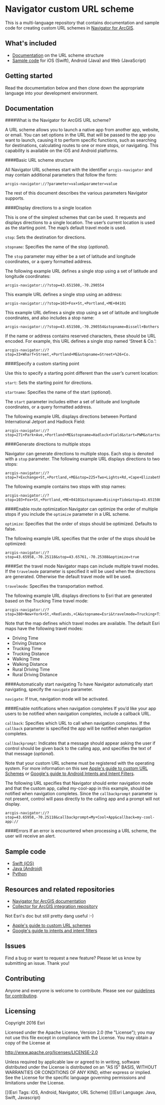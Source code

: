 # Navigator custom URL scheme

This is a multi-language repository that contains documentation and sample code for creating custom URL schemes in [Navigator for ArcGIS](http://doc.arcgis.com/en/navigator/).

## What's included

* [Documentation](#documentation) on the URL scheme structure
* [Sample code](#sample) for iOS (Swift), Android (Java) and Web (JavaScript)

## Getting started

Read the documentation below and then clone down the appropriate language into your development environment.

## Documentation<a name="documentation"></a>

####What is the Navigator for ArcGIS URL scheme?

A URL scheme allows you to launch a native app from another app, website, or email. You can set options in the URL that will be passed to the app you want to launch, causing it to perform specific functions, such as searching for destinations, calculating routes to one or more stops, or navigating. This capability is available on the iOS and Android platforms.

####Basic URL scheme structure

All Navigator URL schemes start with the identifier `arcgis-navigator` and may contain additional parameters that follow the form:

`
arcgis-navigator://?parameter=value&parameter=value
`

The rest of this document describes the various parameters Navigator supports.

####Display directions to a single location

This is one of the simplest schemes that can be used. It requests and displays directions to a single location. The user’s current location is used as the starting point. The map’s default travel mode is used. 

`stop`: Sets the destination for directions. 

`stopname`: Specifies the name of the stop (*optional*).

The `stop` parameter may either be a set of latitude and longitude coordinates, or a query formatted address. 

The following example URL defines a single stop using a set of latitude and longitude coordinates:

```
arcgis-navigator://?stop=43.651508,-70.290554
```

This example URL defines a single stop using an address: 

```
arcgis-navigator://?stop=103+Fox+St,+Portland,+ME+04101
```

This example URL defines a single stop using a set of latitude and longitude coordinates, and also includes a stop name:

```
arcgis-navigator://?stop=43.651508,-70.290554&stopname=Bissell+Bothers
```

If the name or address contains reserved characters, these should be URL encoded. For example, this URL defines a single stop named ‘Street & Co.’:

```
arcgis-navigator://?stop=33+Wharf+Street,+Portland+ME&stopname=Street+%26+Co.
```

####Specify a custom starting point

Use this to specify a starting point different than the user’s current location:

`start`: Sets the starting point for directions.

`startname`: Specifies the name of the start (*optional*).

The `start` parameter includes either a set of latitude and longitude coordinates, or a query formatted address.

The following example URL displays directions between Portland International Jetport and Hadlock Field:

```
arcgis-navigator://?stop=271+Park+Ave,+Portland+ME&stopname=Hadlock+Field&start=PWM&startname=Portland+International+Jetport
```

####Generate directions to multiple stops

Navigator can generate directions to multiple stops. Each stop is denoted with a `stop` parameter. The following example URL displays directions to two stops:

```
arcgis-navigator://?stop=7+Exchange+St,+Portland,+ME&stop=225+Two+Lights+Rd,+Cape+Elizabeth,+ME
```

The following example contains two stops with stop names:

```
arcgis-navigator://?stop=103+Fox+St,+Portland,+ME+04101&stopname=Rising+Tide&stop=43.651508,-70.290554&stopname=Bissell+Bothers
```
####Enable route optimization 
Navigator can optimize the order of multiple stops if you include the `optimize` parameter in a URL scheme.

`optimize`: Specifies that the order of stops should be optimized. Defaults to false.

The following example URL specifies that the order of the stops should be optimized:

```
arcgis-navigator://?stop=43.65958,-70.25118&stop=43.65761,-70.25388&optimize=true
```

####Set the travel mode
Navigator maps can include multiple travel modes. If the `travelmode` parameter is specified it will be used when the directions are generated. Otherwise the default travel mode will be used.

`travelmode`: Specifies the transportation method.

The following example URL displays directions to Esri that are generated based on the Trucking Time travel mode:

```
arcgis-navigator://?stop=380+New+York+St,+Redlands,+CA&stopname=Esri&travelmode=Trucking+Time
```

Note that the map defines which travel modes are available. The default Esri maps have the following travel modes: 

- Driving Time
- Driving Distance
- Trucking Time
- Trucking Distance
- Walking Time
- Walking Distance
- Rural Driving Time
- Rural Driving Distance

####Automatically start navigating
To have Navigator automatically start navigating, specify the `navigate` parameter.

`navigate`: If true, navigation mode will be activated. 

####Enable notifications when navigation completes
If you’d like your app users to be notified when navigation completes, include a callback URL. 

`callback`: Specifies which URL to call when navigation completes. If the `callback` parameter is specified the app will be notified when navigation completes.  

`callbackprompt`: Indicates that a message should appear asking the user if control should be given back to the calling app, and specifies the text of that message (*optional*).

Note that your custom URL scheme must be registered with the operating system. For more information on this see [Apple's guide to custom URL Schemes](https://developer.apple.com/library/ios/featuredarticles/iPhoneURLScheme_Reference/Introduction/Introduction.html#//apple_ref/doc/uid/TP40007899) or [Google's guide to Android Intents and Intent Filters](https://developer.android.com/guide/components/intents-filters.html). 

The following URL specifies that Navigator should enter navigation mode and that the custom app, called my-cool-app in this example, should be notified when navigation completes. Since the `callbackprompt` parameter is not present, control will pass directly to the calling app and a prompt will not display. 

```
arcgis-navigator://?stop=43.65958,-70.25118&callbackprompt=My+Cool+App&callback=my-cool-app://
```

####Errors
If an error is encountered when processing a URL scheme, the user will receive an alert.

## Sample code<a name="sample"></a>

* [Swift (iOS)](https://github.com/Esri/navigator-integration/tree/master/src/Swift)
* [Java (Android)](https://github.com/Esri/navigator-integration/tree/master/src/Android)
* [Python](https://github.com/Esri/navigator-integration/tree/master/src/Python)

## Resources and related repositories

* [Navigator for ArcGIS documentation](http://doc.arcgis.com/en/navigator/)
* [Collector for ArcGIS integration repository](http://developers.arcgis.com)

Not Esri's doc but still pretty dang useful :-)

* [Apple's guide to custom URL schemes](https://developer.apple.com/library/ios/featuredarticles/iPhoneURLScheme_Reference/Introduction/Introduction.html#//apple_ref/doc/uid/TP40007899)
* [Google's guide to intents and intent filters](https://developer.android.com/guide/components/intents-filters.html)

## Issues

Find a bug or want to request a new feature? Please let us know by submitting an issue. Thank you!

## Contributing

Anyone and everyone is welcome to contribute. Please see our [guidelines for contributing](https://github.com/esri/contributing).

## Licensing
Copyright 2016 Esri

Licensed under the Apache License, Version 2.0 (the "License");
you may not use this file except in compliance with the License.
You may obtain a copy of the License at

   http://www.apache.org/licenses/LICENSE-2.0

Unless required by applicable law or agreed to in writing, software
distributed under the License is distributed on an "AS IS" BASIS,
WITHOUT WARRANTIES OR CONDITIONS OF ANY KIND, either express or implied.
See the License for the specific language governing permissions and
limitations under the License.

[](Esri Tags: iOS, Android, Navigator, URL Scheme)
[](Esri Language: Java, Swift, Javascript)
